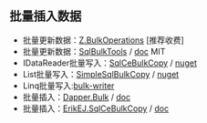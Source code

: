## 批量插入数据

- 批量更新数据：[Z.BulkOperations](https://www.nuget.org/packages/Z.BulkOperations/) [推荐收费]
- 批量更新数据：[SqlBulkTools](https://www.nuget.org/packages/SqlBulkTools.NetStandard/) / [doc](https://github.com/olegil/SqlBulkTools) MIT
- IDataReader批量写入：[SqlCeBulkCopy](https://github.com/ErikEJ/SqlCeBulkCopy) / [nuget](https://www.nuget.org/packages/ErikEJ.SqlCeBulkCopy)
- List批量写入：[SimpleSqlBulkCopy](https://github.com/cdemi/SimpleSqlBulkCopy) / [nuget](https://www.nuget.org/packages/SimpleSqlBulkCopy/)
- Linq批量写入:[bulk-writer](https://github.com/HeadspringLabs/bulk-writer)
- 批量插入：[Dapper.Bulk](https://www.nuget.org/packages/Dapper.Bulk/) / [doc](https://github.com/KostovMartin/Dapper.Bulk)
- 批量插入：[ErikEJ.SqlCeBulkCopy](https://www.nuget.org/packages/ErikEJ.SqlCeBulkCopy/) / [doc](https://github.com/ErikEJ/SqlCeBulkCopy)
